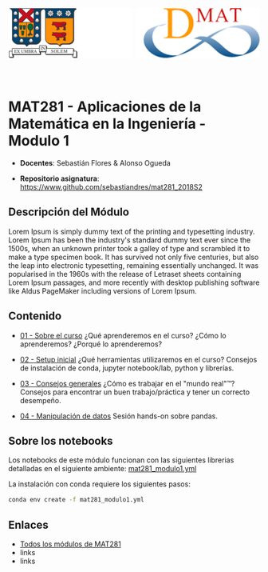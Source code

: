 <header>
<img src="./shared/images/utfsm.png" alt="" height="100px" align="left"/>
<img src="./shared/images/dmat.png" alt="" height="100px" align="right"/>
</header>
<br/><br/><br/><br/><br/>

# MAT281 - Aplicaciones de la Matemática en la Ingeniería - Modulo 1

* **Docentes**: Sebastián Flores & Alonso Ogueda

* **Repositorio asignatura**: https://www.github.com/sebastiandres/mat281_2018S2

## Descripción del Módulo

Lorem Ipsum is simply dummy text of the printing and typesetting industry. Lorem Ipsum has been the industry's standard dummy text ever since the 1500s, when an unknown printer took a galley of type and scrambled it to make a type specimen book. It has survived not only five centuries, but also the leap into electronic typesetting, remaining essentially unchanged. It was popularised in the 1960s with the release of Letraset sheets containing Lorem Ipsum passages, and more recently with desktop publishing software like Aldus PageMaker including versions of Lorem Ipsum.

## Contenido

* [01 - Sobre el curso](./01_sobre_el_curso/01_sobre_el_curso.ipynb) ¿Qué aprenderemos en el curso? ¿Cómo lo aprenderemos? ¿Porqué lo aprenderemos?

* [02 - Setup inicial](./02_data_science_toolkit/02_data_science_toolkit.ipynb) ¿Qué herramientas utilizaremos en el curso? Consejos de instalación de conda, jupyter notebook/lab, python y librerías.

* [03 - Consejos generales](./03_advice_for_life/03_advice_for_life.ipynb)  ¿Cómo es trabajar en el "mundo real"™? Consejos para encontrar un buen trabajo/práctica y tener un correcto desempeño.

* [04 - Manipulación de datos](./04_data_manipulation/04_data_manipulation.ipynb) Sesión hands-on sobre pandas.

## Sobre los notebooks

Los notebooks de este módulo funcionan con las siguientes librerias detalladas en el siguiente ambiente: [mat281_modulo1.yml](./mat281_modulo1.yml)

La instalación con conda requiere los siguientes pasos:
```bash
conda env create -f mat281_modulo1.yml
```

## Enlaces
* [Todos los módulos de MAT281](../README.md)
* links
* links
